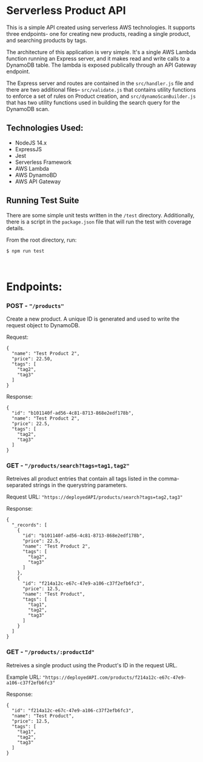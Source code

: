 # Serverless Product API

This is a simple API created using serverless AWS technologies. It supports three endpoints- one for creating new products, reading a single product, and searching products by tags.

The architecture of this application is very simple. It's a single AWS Lambda function running an Express server, and it makes read and write calls to a DynamoDB table. The lambda is exposed publically through an API Gateway endpoint.

The Express server and routes are contained in the `src/handler.js` file and there are two additional files– `src/validate.js` that contains utility functions to enforce a set of rules on Product creation, and `src/dynamoScanBuilder.js` that has two utility functions used in building the search query for the DynamoDB scan.


## Technologies Used:
 - NodeJS 14.x
 - ExpressJS
 - Jest
 - Serverless Framework
 - AWS Lambda
 - AWS DynamoBD
 - AWS API Gateway

## Running Test Suite
There are some simple unit tests written in the `/test` directory. Additionally, there is a script in the `package.json` file that will run the test with coverage details. 

From the root directory, run:

`$ npm run test` 


<br/>

# Endpoints:
### POST - `"/products"`
Create a new product. A unique ID is generated and used to write the request object to DynamoDB.

Request:

    {
      "name": "Test Product 2",
      "price": 22.50,
      "tags": [
        "tag2",
        "tag3"
      ]
    }

Response:

    {
      "id": "b101140f-ad56-4c81-8713-868e2edf178b",
      "name": "Test Product 2",
      "price": 22.5,
      "tags": [
        "tag2",
        "tag3"
      ]
    }

### GET - `"/products/search?tags=tag1,tag2"`
Retreives all product entries that contain all tags listed in the comma-separated strings in the querystring parameters.

Request URL:
    `"https://deployedAPI/products/search?tags=tag2,tag3"`

Response:

    {
      "_records": [
        {
          "id": "b101140f-ad56-4c81-8713-868e2edf178b",
          "price": 22.5,
          "name": "Test Product 2",
          "tags": [
            "tag2",
            "tag3"
          ]
        },
        {
          "id": "f214a12c-e67c-47e9-a106-c37f2efb6fc3",
          "price": 12.5,
          "name": "Test Product",
          "tags": [
            "tag1",
            "tag2",
            "tag3"
          ]
        }
      ]
    }


### GET - `"/products/:productId"`
Retreives a single product using the Product's ID in the request URL.

Example URL: `"https://deployedAPI.com/products/f214a12c-e67c-47e9-a106-c37f2efb6fc3"`

Response:

    {
      "id": "f214a12c-e67c-47e9-a106-c37f2efb6fc3",
      "name": "Test Product",
      "price": 12.5,
      "tags": [
        "tag1",
        "tag2",
        "tag3"
      ]
    }